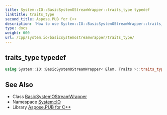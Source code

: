 ```yaml
---
title: System::IO::BasicSystemOStreamWrapper::traits_type typedef
linktitle: traits_type
second_title: Aspose.PUB for C++
description: 'How to use System::IO::BasicSystemOStreamWrapper::traits_type typedef of System::IO::BasicSystemOStreamWrapper class in C++.'
type: docs
weight: 600
url: /cpp/system.io/basicsystemostreamwrapper/traits_type/
---
```

## traits_type typedef




```cpp
using System::IO::BasicSystemOStreamWrapper< Elem, Traits >::traits_type =  Traits
```

## See Also

* Class [BasicSystemOStreamWrapper](../)
* Namespace [System::IO](../../)
* Library [Aspose.PUB for C++](../../../)
